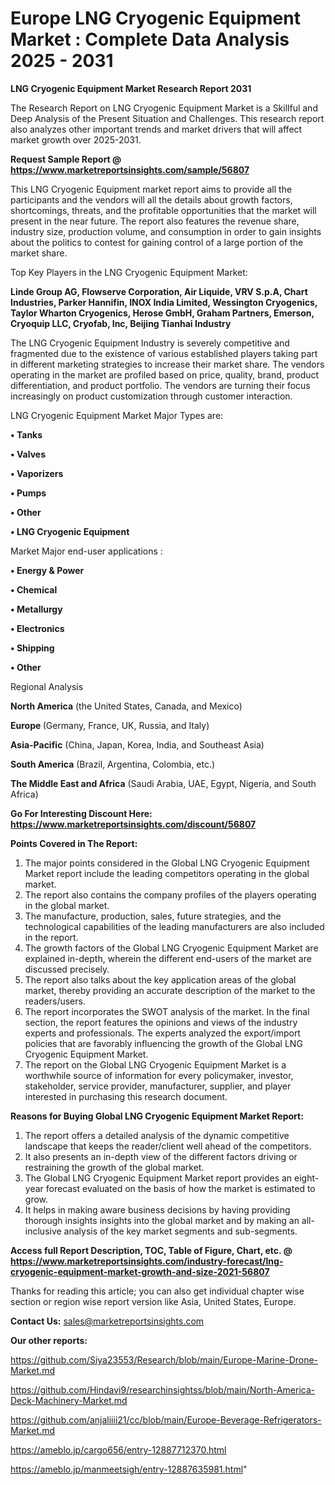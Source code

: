 # Europe LNG Cryogenic Equipment Market : Complete Data Analysis 2025 - 2031

<strong>LNG Cryogenic Equipment Market Research Report 2031</strong>

The Research Report on LNG Cryogenic Equipment Market is a Skillful and Deep Analysis of the Present Situation and Challenges. This research report also analyzes other important trends and market drivers that will affect market growth over 2025-2031.

<strong>Request Sample Report @ <a href=https://www.marketreportsinsights.com/sample/56807>https://www.marketreportsinsights.com/sample/56807</a></strong>

This LNG Cryogenic Equipment market report aims to provide all the participants and the vendors will all the details about growth factors, shortcomings, threats, and the profitable opportunities that the market will present in the near future. The report also features the revenue share, industry size, production volume, and consumption in order to gain insights about the politics to contest for gaining control of a large portion of the market share.

Top Key Players in the LNG Cryogenic Equipment Market:

<strong>Linde Group AG, Flowserve Corporation, Air Liquide, VRV S.p.A, Chart Industries, Parker Hannifin, INOX India Limited, Wessington Cryogenics, Taylor Wharton Cryogenics, Herose GmbH, Graham Partners, Emerson, Cryoquip LLC, Cryofab, Inc, Beijing Tianhai Industry</strong>

The LNG Cryogenic Equipment Industry is severely competitive and fragmented due to the existence of various established players taking part in different marketing strategies to increase their market share. The vendors operating in the market are profiled based on price, quality, brand, product differentiation, and product portfolio. The vendors are turning their focus increasingly on product customization through customer interaction.

LNG Cryogenic Equipment Market Major Types are:

<strong>• Tanks

• Valves

• Vaporizers

• Pumps

• Other

• LNG Cryogenic Equipment</strong>

Market Major end-user applications :

<strong>• Energy & Power

• Chemical

• Metallurgy

• Electronics

• Shipping

• Other</strong>

Regional Analysis

</u><strong><b>North America</b></strong> (the United States, Canada, and Mexico)

<strong><b>Europe </b></strong>(Germany, France, UK, Russia, and Italy)

<strong><b>Asia-Pacific</b></strong> (China, Japan, Korea, India, and Southeast Asia)

<strong><b>South America</b></strong> (Brazil, Argentina, Colombia, etc.)

<strong><b>The Middle East and Africa</b></strong> (Saudi Arabia, UAE, Egypt, Nigeria, and South Africa)

<strong>Go For Interesting Discount Here: <a href=https://www.marketreportsinsights.com/discount/56807>https://www.marketreportsinsights.com/discount/56807</a></strong>

<strong>Points Covered in The Report:</strong>
<ol>
  <li>The major points considered in the Global LNG Cryogenic Equipment Market report include the leading competitors operating in the global market.</li>
  <li>The report also contains the company profiles of the players operating in the global market.</li>
  <li>The manufacture, production, sales, future strategies, and the technological capabilities of the leading manufacturers are also included in the report.</li>
  <li>The growth factors of the Global LNG Cryogenic Equipment Market are explained in-depth, wherein the different end-users of the market are discussed precisely.</li>
  <li>The report also talks about the key application areas of the global market, thereby providing an accurate description of the market to the readers/users.</li>
  <li>The report incorporates the SWOT analysis of the market. In the final section, the report features the opinions and views of the industry experts and professionals. The experts analyzed the export/import policies that are favorably influencing the growth of the Global LNG Cryogenic Equipment Market.</li>
  <li>The report on the Global LNG Cryogenic Equipment Market is a worthwhile source of information for every policymaker, investor, stakeholder, service provider, manufacturer, supplier, and player interested in purchasing this research document.</li>
</ol>
<strong>Reasons for Buying Global LNG Cryogenic Equipment Market Report:</strong>

<ol>
  <li>The report offers a detailed analysis of the dynamic competitive landscape that keeps the reader/client well ahead of the competitors.</li>
  <li>It also presents an in-depth view of the different factors driving or restraining the growth of the global market.</li>
  <li>The Global LNG Cryogenic Equipment Market report provides an eight-year forecast evaluated on the basis of how the market is estimated to grow.</li>
  <li>It helps in making aware business decisions by having providing thorough insights insights into the global market and by making an all-inclusive analysis of the key market segments and sub-segments.</li>
</ol>
<strong>Access full Report Description, TOC, Table of Figure, Chart, etc. @ <a href=https://www.marketreportsinsights.com/industry-forecast/lng-cryogenic-equipment-market-growth-and-size-2021-56807>https://www.marketreportsinsights.com/industry-forecast/lng-cryogenic-equipment-market-growth-and-size-2021-56807</a></strong>


Thanks for reading this article; you can also get individual chapter wise section or region wise report version like Asia, United States, Europe.

<strong>Contact Us:</strong>
sales@marketreportsinsights.com

<strong>Our other reports:</strong>

<a href=https://github.com/Siya23553/Research/blob/main/Europe-Marine-Drone-Market.md>https://github.com/Siya23553/Research/blob/main/Europe-Marine-Drone-Market.md</a>

<a href=https://github.com/Hindavi9/researchinsightss/blob/main/North-America-Deck-Machinery-Market.md>https://github.com/Hindavi9/researchinsightss/blob/main/North-America-Deck-Machinery-Market.md</a>

<a href=https://github.com/anjaliiii21/cc/blob/main/Europe-Beverage-Refrigerators-Market.md>https://github.com/anjaliiii21/cc/blob/main/Europe-Beverage-Refrigerators-Market.md</a>

<a href=https://ameblo.jp/cargo656/entry-12887712370.html>https://ameblo.jp/cargo656/entry-12887712370.html</a>

<a href=https://ameblo.jp/manmeetsigh/entry-12887635981.html>https://ameblo.jp/manmeetsigh/entry-12887635981.html</a>"
